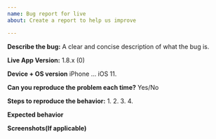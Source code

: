 ```yaml
---
name: Bug report for live
about: Create a report to help us improve

---
```


**Describe the bug:**
A clear and concise description of what the bug is.

**Live App Version:**
1.8.x (0)

**Device + OS version**
iPhone ...  iOS 11.

**Can you reproduce the problem each time?**
Yes/No

**Steps to reproduce the behavior:**
1. 
2.
3. 
4. 

**Expected behavior**



**Screenshots(If applicable)**
